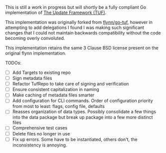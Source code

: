 This is still a work in progress but will shortly be a fully compliant 
Go implementation of [The Update Framework (TUF)](http://theupdateframework.com/).

This implementation was originally forked from [flynn/go-tuf](https://github.com/flynn/go-tuf),
however in attempting to add delegations I found I was making such
significant changes that I could not maintain backwards compatibility
without the code becoming overly convoluted.

This implementation retains the same 3 Clause BSD license present on 
the original flynn implementation.

TODOs:

- [ ] Add Targets to existing repo
- [ ] Sign metadata files
- [ ] Refactor TufRepo to take care of signing and verification
- [ ] Ensure consistent capitalization in naming
- [ ] Make caching of metadata files smarter
- [ ] Add configuration for CLI commands. Order of configuration priority from most to least: flags, config file, defaults
- [ ] Reasses organization of data types. Possibly consolidate a few things into the data package but break up package into a few more distinct files
- [ ] Comprehensive test cases
- [ ] Delete files no longer in use
- [ ] Fix up errors. Some have to be instantiated, others don't, the inconsistency is annoying.
